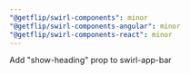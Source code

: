 ```yaml
---
"@getflip/swirl-components": minor
"@getflip/swirl-components-angular": minor
"@getflip/swirl-components-react": minor
---
```


Add "show-heading" prop to swirl-app-bar
